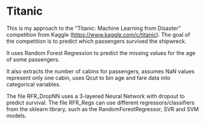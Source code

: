 # Titanic

This is my approach to the "Titanic: Machine Learning from Disaster" competition from Kaggle (https://www.kaggle.com/c/titanic). The goal of the competition is to predict which passengers survived the shipwreck.

It uses Random Forest Regression to predict the missing values for the age of some passengers.

It also extracts the number of cabins for passengers, assumes NaN values represent only one cabin, uses Qcut to bin age and fare data into categorical variables.

The file RFR_DropNN uses a 3-layered Neural Network with dropout to predict survival.
The file RFR_Regs can use different regressors/classifiers from the sklearn library, such as the RandomForestRegressor, SVR and SVM models.
